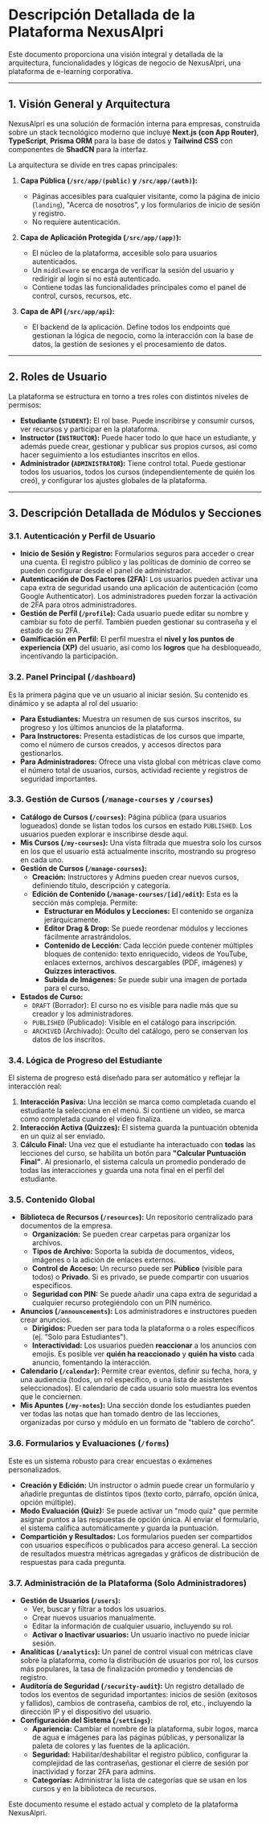 # Descripción Detallada de la Plataforma NexusAlpri

Este documento proporciona una visión integral y detallada de la arquitectura, funcionalidades y lógicas de negocio de NexusAlpri, una plataforma de e-learning corporativa.

---

## 1. Visión General y Arquitectura

NexusAlpri es una solución de formación interna para empresas, construida sobre un stack tecnológico moderno que incluye **Next.js (con App Router)**, **TypeScript**, **Prisma ORM** para la base de datos y **Tailwind CSS** con componentes de **ShadCN** para la interfaz.

La arquitectura se divide en tres capas principales:

1.  **Capa Pública (`/src/app/(public)` y `/src/app/(auth)`):**
    *   Páginas accesibles para cualquier visitante, como la página de inicio (`landing`), "Acerca de nosotros", y los formularios de inicio de sesión y registro.
    *   No requiere autenticación.

2.  **Capa de Aplicación Protegida (`/src/app/(app)`):**
    *   El núcleo de la plataforma, accesible solo para usuarios autenticados.
    *   Un `middleware` se encarga de verificar la sesión del usuario y redirigir al login si no está autenticado.
    *   Contiene todas las funcionalidades principales como el panel de control, cursos, recursos, etc.

3.  **Capa de API (`/src/app/api`):**
    *   El backend de la aplicación. Define todos los endpoints que gestionan la lógica de negocio, como la interacción con la base de datos, la gestión de sesiones y el procesamiento de datos.

---

## 2. Roles de Usuario

La plataforma se estructura en torno a tres roles con distintos niveles de permisos:

*   **Estudiante (`STUDENT`):** El rol base. Puede inscribirse y consumir cursos, ver recursos y participar en la plataforma.
*   **Instructor (`INSTRUCTOR`):** Puede hacer todo lo que hace un estudiante, y además puede crear, gestionar y publicar sus propios cursos, así como hacer seguimiento a los estudiantes inscritos en ellos.
*   **Administrador (`ADMINISTRATOR`):** Tiene control total. Puede gestionar todos los usuarios, todos los cursos (independientemente de quién los creó), y configurar los ajustes globales de la plataforma.

---

## 3. Descripción Detallada de Módulos y Secciones

### 3.1. Autenticación y Perfil de Usuario

*   **Inicio de Sesión y Registro:** Formularios seguros para acceder o crear una cuenta. El registro público y las políticas de dominio de correo se pueden configurar desde el panel de administrador.
*   **Autenticación de Dos Factores (2FA):** Los usuarios pueden activar una capa extra de seguridad usando una aplicación de autenticación (como Google Authenticator). Los administradores pueden forzar la activación de 2FA para otros administradores.
*   **Gestión de Perfil (`/profile`):** Cada usuario puede editar su nombre y cambiar su foto de perfil. También pueden gestionar su contraseña y el estado de su 2FA.
*   **Gamificación en Perfil:** El perfil muestra el **nivel y los puntos de experiencia (XP)** del usuario, así como los **logros** que ha desbloqueado, incentivando la participación.

### 3.2. Panel Principal (`/dashboard`)

Es la primera página que ve un usuario al iniciar sesión. Su contenido es dinámico y se adapta al rol del usuario:

*   **Para Estudiantes:** Muestra un resumen de sus cursos inscritos, su progreso y los últimos anuncios de la plataforma.
*   **Para Instructores:** Presenta estadísticas de los cursos que imparte, como el número de cursos creados, y accesos directos para gestionarlos.
*   **Para Administradores:** Ofrece una vista global con métricas clave como el número total de usuarios, cursos, actividad reciente y registros de seguridad importantes.

### 3.3. Gestión de Cursos (`/manage-courses` y `/courses`)

*   **Catálogo de Cursos (`/courses`):** Página pública (para usuarios logueados) donde se listan todos los cursos en estado `PUBLISHED`. Los usuarios pueden explorar e inscribirse desde aquí.
*   **Mis Cursos (`/my-courses`):** Una vista filtrada que muestra solo los cursos en los que el usuario está actualmente inscrito, mostrando su progreso en cada uno.
*   **Gestión de Cursos (`/manage-courses`):**
    *   **Creación:** Instructores y Admins pueden crear nuevos cursos, definiendo título, descripción y categoría.
    *   **Edición de Contenido (`/manage-courses/[id]/edit`):** Esta es la sección más compleja. Permite:
        *   **Estructurar en Módulos y Lecciones:** El contenido se organiza jerárquicamente.
        *   **Editor Drag & Drop:** Se puede reordenar módulos y lecciones fácilmente arrastrándolos.
        *   **Contenido de Lección:** Cada lección puede contener múltiples bloques de contenido: texto enriquecido, videos de YouTube, enlaces externos, archivos descargables (PDF, imágenes) y **Quizzes interactivos**.
        *   **Subida de Imágenes:** Se puede subir una imagen de portada para el curso.
*   **Estados de Curso:**
    *   `DRAFT` (Borrador): El curso no es visible para nadie más que su creador y los administradores.
    *   `PUBLISHED` (Publicado): Visible en el catálogo para inscripción.
    *   `ARCHIVED` (Archivado): Oculto del catálogo, pero se conservan los datos de los inscritos.

### 3.4. Lógica de Progreso del Estudiante

El sistema de progreso está diseñado para ser automático y reflejar la interacción real:

1.  **Interacción Pasiva:** Una lección se marca como completada cuando el estudiante la selecciona en el menú. Si contiene un video, se marca como completada cuando el video finaliza.
2.  **Interacción Activa (Quizzes):** El sistema guarda la puntuación obtenida en un quiz al ser enviado.
3.  **Cálculo Final:** Una vez que el estudiante ha interactuado con **todas** las lecciones del curso, se habilita un botón para **"Calcular Puntuación Final"**. Al presionarlo, el sistema calcula un promedio ponderado de todas las interacciones y guarda una nota final en el perfil del estudiante.

### 3.5. Contenido Global

*   **Biblioteca de Recursos (`/resources`):** Un repositorio centralizado para documentos de la empresa.
    *   **Organización:** Se pueden crear carpetas para organizar los archivos.
    *   **Tipos de Archivo:** Soporta la subida de documentos, videos, imágenes o la adición de enlaces externos.
    *   **Control de Acceso:** Un recurso puede ser **Público** (visible para todos) o **Privado**. Si es privado, se puede compartir con usuarios específicos.
    *   **Seguridad con PIN:** Se puede añadir una capa extra de seguridad a cualquier recurso protegiéndolo con un PIN numérico.
*   **Anuncios (`/announcements`):** Los administradores e instructores pueden crear anuncios.
    * **Dirigidos:** Pueden ser para toda la plataforma o a roles específicos (ej. "Solo para Estudiantes").
    * **Interactividad:** Los usuarios pueden **reaccionar** a los anuncios con emojis. Es posible ver **quién ha reaccionado** y **quién ha visto** cada anuncio, fomentando la interacción.
*   **Calendario (`/calendar`):** Permite crear eventos, definir su fecha, hora, y una audiencia (todos, un rol específico, o una lista de asistentes seleccionados). El calendario de cada usuario solo muestra los eventos que le conciernen.
*   **Mis Apuntes (`/my-notes`):** Una sección donde los estudiantes pueden ver todas las notas que han tomado dentro de las lecciones, organizadas por curso y módulo en un formato de "tablero de corcho".

### 3.6. Formularios y Evaluaciones (`/forms`)

Este es un sistema robusto para crear encuestas o exámenes personalizados.

*   **Creación y Edición:** Un instructor o admin puede crear un formulario y añadirle preguntas de distintos tipos (texto corto, párrafo, opción única, opción múltiple).
*   **Modo Evaluación (Quiz):** Se puede activar un "modo quiz" que permite asignar puntos a las respuestas de opción única. Al enviar el formulario, el sistema califica automáticamente y guarda la puntuación.
*   **Compartición y Resultados:** Los formularios pueden ser compartidos con usuarios específicos o publicados para acceso general. La sección de resultados muestra métricas agregadas y gráficos de distribución de respuestas para cada pregunta.

### 3.7. Administración de la Plataforma (Solo Administradores)

*   **Gestión de Usuarios (`/users`):**
    *   Ver, buscar y filtrar a todos los usuarios.
    *   Crear nuevos usuarios manualmente.
    *   Editar la información de cualquier usuario, incluyendo su rol.
    *   **Activar o Inactivar usuarios:** Un usuario inactivo no puede iniciar sesión.
*   **Analíticas (`/analytics`):** Un panel de control visual con métricas clave sobre la plataforma, como la distribución de usuarios por rol, los cursos más populares, la tasa de finalización promedio y tendencias de registro.
*   **Auditoría de Seguridad (`/security-audit`):** Un registro detallado de todos los eventos de seguridad importantes: inicios de sesión (exitosos y fallidos), cambios de contraseña, cambios de rol, etc., incluyendo la dirección IP y el dispositivo del usuario.
*   **Configuración del Sistema (`/settings`):**
    *   **Apariencia:** Cambiar el nombre de la plataforma, subir logos, marca de agua e imágenes para las páginas públicas, y personalizar la paleta de colores y las fuentes de la aplicación.
    *   **Seguridad:** Habilitar/deshabilitar el registro público, configurar la complejidad de las contraseñas, gestionar el cierre de sesión por inactividad y forzar 2FA para admins.
    *   **Categorías:** Administrar la lista de categorías que se usan en los cursos y en la biblioteca de recursos.

Este documento resume el estado actual y completo de la plataforma NexusAlpri.
